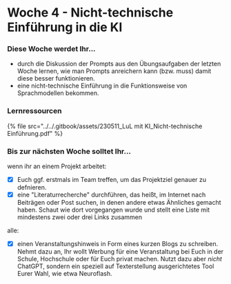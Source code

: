 # Woche 4 - Nicht-technische Einführung in die KI

### Diese Woche werdet Ihr...

* durch die Diskussion der Prompts aus den Übungsaufgaben der letzten Woche lernen, wie man Prompts anreichern kann (bzw. muss) damit diese besser funktionieren.
* eine nicht-technische Einführung in die Funktionsweise von Sprachmodellen bekommen.

### Lernressourcen

{% file src="../../.gitbook/assets/230511_LuL mit KI_Nicht-technische Einführung.pdf" %}



### Bis zur nächsten Woche solltet Ihr...

wenn ihr an einem Projekt arbeitet:

* [x] Euch ggf. erstmals im Team treffen, um das Projektziel genauer zu defnieren.
* [x] eine "Literaturrecherche" durchführen, das heißt, im Internet nach Beiträgen oder Post suchen, in denen andere etwas Ähnliches gemacht haben. Schaut wie dort vorgegangen wurde und stellt eine Liste mit mindestens zwei oder drei Links zusammen

alle:

* [x] einen Veranstaltungshinweis in Form eines kurzen Blogs zu schreiben.\
  Nehmt dazu an, Ihr wollt Werbung für eine Veranstaltung bei Euch in der Schule, Hochschule oder für Euch privat machen. Nutzt dazu aber _nicht_ ChatGPT, sondern ein speziell auf Texterstellung ausgerichtetes Tool Eurer Wahl, wie etwa Neuroflash.
